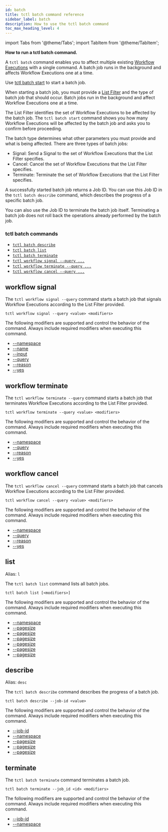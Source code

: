 ```yaml
---
id: batch
title: tctl batch command reference
sidebar_label: batch
description: How to use the tctl batch command
toc_max_heading_level: 4
---
```


<!-- THIS FILE IS GENERATED. DO NOT EDIT THIS FILE DIRECTLY -->

import Tabs from '@theme/Tabs';
import TabItem from '@theme/TabItem';

**How to run a tctl batch command.**

A `tctl batch` command enables you to affect multiple existing [Workflow Executions](/workflows#workflow-execution) with a single command.
A batch job runs in the background and affects Workflow Executions one at a time.

Use [tctl batch start](#start) to start a batch job.

When starting a batch job, you must provide a [List Filter](/visibility#list-filter) and the type of batch job that should occur.
Batch jobs run in the background and affect Workflow Executions one at a time.

The List Filter identifies the set of Workflow Executions to be affected by the batch job.
The `tctl batch start` command shows you how many Workflow Executions will be affected by the batch job and asks you to confirm before proceeding.

The batch type determines what other parameters you must provide and what is being affected.
There are three types of batch jobs:

- Signal: Send a Signal to the set of Workflow Executions that the List Filter specifies.
- Cancel: Cancel the set of Workflow Executions that the List Filter specifies.
- Terminate: Terminate the set of Workflow Executions that the List Filter specifies.

A successfully started batch job returns a Job ID.
You can use this Job ID in the `tctl batch describe` command, which describes the progress of a specific batch job.

You can also use the Job ID to terminate the batch job itself.
Terminating a batch job does not roll back the operations already performed by the batch job.

### tctl batch commands

- [`tctl batch describe`](#describe)
- [`tctl batch list`](#list)
- [`tctl batch terminate`](#terminate)
- [`tctl workflow signal --query ...`](#workflow-signal)
- [`tctl workflow terminate --query ...`](#workflow-terminate)
- [`tctl workflow cancel --query ...`](#workflow-cancel)

## workflow signal

The `tctl workflow signal --query` command starts a batch job that signals Workflow Executions according to the List Filter provided.

`tctl workflow signal --query <value> <modifiers>`

The following modifiers are supported and control the behavior of the command.
Always include required modifiers when executing this command.

- [--namespace](/tctl/modifiers#--namespace)
- [--name](/tctl/modifiers#--name)
- [--input](/tctl/modifiers#--input)
- [--query](/tctl/modifiers#--query)
- [--reason](/tctl/modifiers#--reason)
- [--yes](/tctl/modifiers#--yes)

## workflow terminate

The `tctl workflow terminate --query` command starts a batch job that terminates Workflow Executions according to the List Filter provided.

`tctl workflow terminate --query <value> <modifiers>`

The following modifiers are supported and control the behavior of the command.
Always include required modifiers when executing this command.

- [--namespace](/tctl/modifiers#--namespace)
- [--query](/tctl/modifiers#--query)
- [--reason](/tctl/modifiers#--reason)
- [--yes](/tctl/modifiers#--yes)

## workflow cancel

The `tctl workflow cancel --query` command starts a batch job that cancels Workflow Executions according to the List Filter provided.

`tctl workflow cancel --query <value> <modifiers>`

The following modifiers are supported and control the behavior of the command.
Always include required modifiers when executing this command.

- [--namespace](/tctl/modifiers#--namespace)
- [--query](/tctl/modifiers#--query)
- [--reason](/tctl/modifiers#--reason)
- [--yes](/tctl/modifiers#--yes)

## list

Alias: `l`

The `tctl batch list` command lists all batch jobs.

`tctl batch list [<modifiers>]`

The following modifiers are supported and control the behavior of the command.
Always include required modifiers when executing this command.

- [--namespace](/tctl/modifiers#--namespace)
- [--pagesize](/tctl/modifiers#--fields)
- [--pagesize](/tctl/modifiers#--limit)
- [--pagesize](/tctl/modifiers#--output)
- [--pagesize](/tctl/modifiers#--no-pager)
- [--pagesize](/tctl/modifiers#--pager)
- [--pagesize](/tctl/modifiers#--time-format)

## describe

Alias: `desc`

The `tctl batch describe` command describes the progress of a batch job.

`tctl batch describe --job-id <value>`

The following modifiers are supported and control the behavior of the command.
Always include required modifiers when executing this command.

- [--job-id](/tctl/modifiers#--job-id)
- [--namespace](/tctl/modifiers#--namespace)
- [--pagesize](/tctl/modifiers#--fields)
- [--pagesize](/tctl/modifiers#--output)
- [--pagesize](/tctl/modifiers#--time-format)

## terminate

The `tctl batch terminate` command terminates a batch job.

`tctl batch terminate --job_id <id> <modifiers>`

The following modifiers are supported and control the behavior of the command.
Always include required modifiers when executing this command.

- [--job-id](/tctl/modifiers#--job-id)
- [--namespace](/tctl/modifiers#--namespace)
